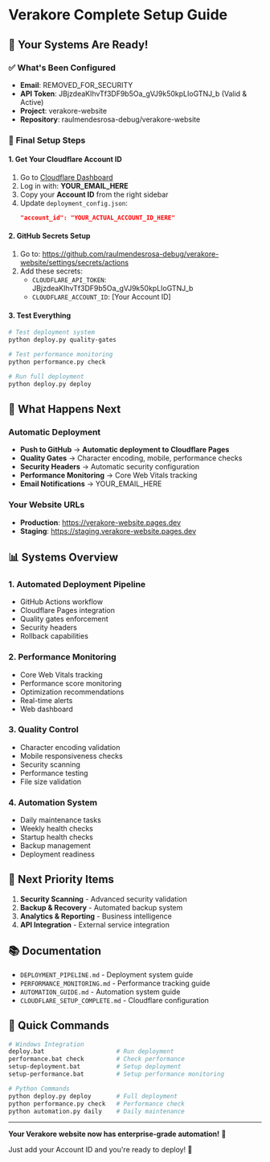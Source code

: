 # Verakore Complete Setup Guide

## 🎉 **Your Systems Are Ready!**

### ✅ **What's Been Configured**
- **Email**: REMOVED_FOR_SECURITY
- **API Token**: JBjzdeaKIhvTf3DF9b5Oa_gVJ9k50kpLIoGTNJ_b (Valid & Active)
- **Project**: verakore-website
- **Repository**: raulmendesrosa-debug/verakore-website

### 🔧 **Final Setup Steps**

#### 1. Get Your Cloudflare Account ID
1. Go to [Cloudflare Dashboard](https://dash.cloudflare.com/)
2. Log in with: **YOUR_EMAIL_HERE**
3. Copy your **Account ID** from the right sidebar
4. Update `deployment_config.json`:
   ```json
   "account_id": "YOUR_ACTUAL_ACCOUNT_ID_HERE"
   ```

#### 2. GitHub Secrets Setup
1. Go to: https://github.com/raulmendesrosa-debug/verakore-website/settings/secrets/actions
2. Add these secrets:
   - `CLOUDFLARE_API_TOKEN`: JBjzdeaKIhvTf3DF9b5Oa_gVJ9k50kpLIoGTNJ_b
   - `CLOUDFLARE_ACCOUNT_ID`: [Your Account ID]

#### 3. Test Everything
```bash
# Test deployment system
python deploy.py quality-gates

# Test performance monitoring
python performance.py check

# Run full deployment
python deploy.py deploy
```

## 🚀 **What Happens Next**

### **Automatic Deployment**
- **Push to GitHub** → **Automatic deployment to Cloudflare Pages**
- **Quality Gates** → Character encoding, mobile, performance checks
- **Security Headers** → Automatic security configuration
- **Performance Monitoring** → Core Web Vitals tracking
- **Email Notifications** → YOUR_EMAIL_HERE

### **Your Website URLs**
- **Production**: https://verakore-website.pages.dev
- **Staging**: https://staging.verakore-website.pages.dev

## 📊 **Systems Overview**

### **1. Automated Deployment Pipeline**
- GitHub Actions workflow
- Cloudflare Pages integration
- Quality gates enforcement
- Security headers
- Rollback capabilities

### **2. Performance Monitoring**
- Core Web Vitals tracking
- Performance score monitoring
- Optimization recommendations
- Real-time alerts
- Web dashboard

### **3. Quality Control**
- Character encoding validation
- Mobile responsiveness checks
- Security scanning
- Performance testing
- File size validation

### **4. Automation System**
- Daily maintenance tasks
- Weekly health checks
- Startup health checks
- Backup management
- Deployment readiness

## 🎯 **Next Priority Items**

1. **Security Scanning** - Advanced security validation
2. **Backup & Recovery** - Automated backup system
3. **Analytics & Reporting** - Business intelligence
4. **API Integration** - External service integration

## 📚 **Documentation**
- `DEPLOYMENT_PIPELINE.md` - Deployment system guide
- `PERFORMANCE_MONITORING.md` - Performance tracking guide
- `AUTOMATION_GUIDE.md` - Automation system guide
- `CLOUDFLARE_SETUP_COMPLETE.md` - Cloudflare configuration

## 🔧 **Quick Commands**

```bash
# Windows Integration
deploy.bat                    # Run deployment
performance.bat check         # Check performance
setup-deployment.bat          # Setup deployment
setup-performance.bat         # Setup performance monitoring

# Python Commands
python deploy.py deploy       # Full deployment
python performance.py check   # Performance check
python automation.py daily    # Daily maintenance
```

---

**Your Verakore website now has enterprise-grade automation!** 🎉

Just add your Account ID and you're ready to deploy! 🚀
